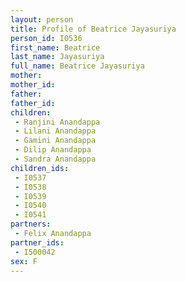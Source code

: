 ```yaml
---
layout: person
title: Profile of Beatrice Jayasuriya
person_id: I0536
first_name: Beatrice
last_name: Jayasuriya
full_name: Beatrice Jayasuriya
mother: 
mother_id: 
father: 
father_id: 
children:
 - Ranjini Anandappa
 - Lilani Anandappa
 - Gamini Anandappa
 - Dilip Anandappa
 - Sandra Anandappa
children_ids:
 - I0537
 - I0538
 - I0539
 - I0540
 - I0541
partners:
 - Felix Anandappa
partner_ids:
 - I500042
sex: F
---
```


